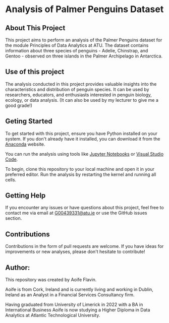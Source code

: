 # Analysis of Palmer Penguins Dataset

## About This Project
This project aims to perform an analysis of the Palmer Penguins dataset for the module Principles of Data Analytics at ATU. The dataset contains information about three species of penguins - Adelie, Chinstrap, and Gentoo - observed on three islands in the Palmer Archipelago in Antarctica.

## Use of this project
The analysis conducted in this project provides valuable insights into the characteristics and distribution of penguin species. It can be used by researchers, educators, and enthusiasts interested in penguin biology, ecology, or data analysis. (It can also be used by my lecturer to give me a good grade!)

## Geting Started
To get started with this project, ensure you have Python installed on your system. If you don't already have it installed, you can download it from the [Anaconda](https://www.anaconda.com/) website. 

You can run the analysis using tools like [Jupyter Notebooks](https://jupyter.org/) or [Visual Studio Code](https://code.visualstudio.com/download).

To begin, clone this repository to your local machine and open it in your preferred editor. Run the analysis by restarting the kernel and running all cells.

## Getting Help
If you encounter any issues or have questions about this project, feel free to contact me via email at G00439331@atu.ie or use the GitHub issues section.

## Contributions
Contributions in the form of pull requests are welcome. If you have ideas for improvements or new analyses, please don't hesitate to contribute!

## Author:
This repository was created by Aoife Flavin. 

Aoife is from Cork, Ireland and is currently living and working in Dublin, Ireland as an Analyst in a Financial Services Consultancy firm.

Having graduated from University of Limerick in 2022 with a BA in International Business Aoife is now studying a Higher Diploma in Data Analytics at Atlantic Technological University.

